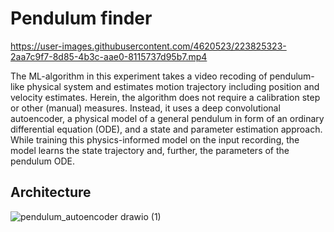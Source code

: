 # Pendulum finder

https://user-images.githubusercontent.com/4620523/223825323-2aa7c9f7-8d85-4b3c-aae0-8115737d95b7.mp4

The ML-algorithm in this experiment takes a video recoding of pendulum-like physical system and estimates motion trajectory including position and velocity estimates. 
Herein, the algorithm does not require a calibration step or other (manual) measures. Instead, it uses a deep convolutional autoencoder, a physical model of a general pendulum in form 
of an ordinary differential equation (ODE), and a state and parameter estimation approach. While training this physics-informed model on the
input recording, the model learns the state trajectory and, further, the parameters of the pendulum ODE.

## Architecture 

![pendulum_autoencoder drawio (1)](https://user-images.githubusercontent.com/4620523/223824080-464af2b7-f964-4ccb-b758-4b6aca9d6890.png)


